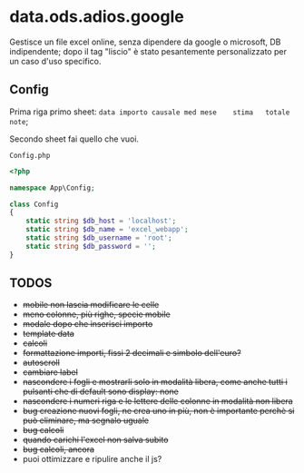 # data.ods.adios.google

Gestisce un file excel online, senza dipendere da google o microsoft, DB indipendente; dopo il tag "liscio" è stato pesantemente personalizzato per un caso
d'uso specifico.

## Config

Prima riga primo sheet: ```data	importo	causale	med mese	stima	totale	note```;

Secondo sheet fai quello che vuoi.

```Config.php```

```php
<?php

namespace App\Config;

class Config
{
	static string $db_host = 'localhost';
	static string $db_name = 'excel_webapp';
	static string $db_username = 'root';
	static string $db_password = '';
}
```

## TODOS

+ ~~mobile non lascia modificare le celle~~
+ ~~meno colonne, più righe, specie mobile~~
+ ~~modale dopo che inserisci importo~~
+ ~~template data~~
+ ~~calcoli~~
+ ~~formattazione importi, fissi 2 decimali e simbolo dell'euro?~~
+ ~~autoscroll~~
+ ~~cambiare label~~
+ ~~nascondere i fogli e mostrarli solo in modalità libera, come anche tutti i pulsanti che di default sono display: none~~
+ ~~nascondere i numeri riga e le lettere delle colonne in modalità non libera~~
+ ~~bug creazione nuovi fogli, ne crea uno in più, non è importante perchè si può eliminare, ma segnalo uguale~~
+ ~~bug calcoli~~
+ ~~quando carichi l'excel non salva subito~~
+ ~~bug calcoli, ancora~~
+ puoi ottimizzare e ripulire anche il js?
